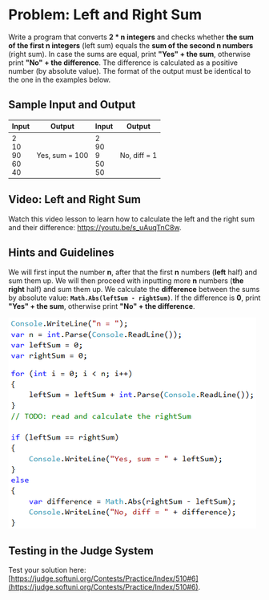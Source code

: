 # Problem: Left and Right Sum

Write a program that converts **2 \* n integers** and checks whether **the sum of the first n integers** (left sum) equals the **sum of the second n numbers** (right sum). In case the sums are equal, print **"Yes" + the sum**, otherwise print **"No" + the difference**. The difference is calculated as a positive number (by absolute value). The format of the output must be identical to the one in the examples below.

## Sample Input and Output

| Input | Output | Input | Output |
| --- | --- | --- | --- | 
| 2<br>10<br>90<br>60<br>40 | Yes, sum = 100 | 2<br>90<br>9<br>50<br>50 | No, diff = 1 |

## Video: Left and Right Sum

Watch this video lesson to learn how to calculate the left and the right sum and their difference: https://youtu.be/s_uAuqTnC8w.

## Hints and Guidelines

We will first input the number **n**, after that the first **n** numbers (**left** half) and sum them up. We will then proceed with inputting more **n** numbers (**the right** half) and sum them up. We calculate the **difference** between the sums by absolute value: **`Math.Abs(leftSum - rightSum)`**. If the difference is **0**, print **"Yes" + the sum**, otherwise print **"No" + the difference**.

![](/assets/chapter-5-images/07.Left-and-right-sum-01.png)

## Testing in the Judge System

Test your solution here: [https://judge.softuni.org/Contests/Practice/Index/510#6](https://judge.softuni.org/Contests/Practice/Index/510#6).
